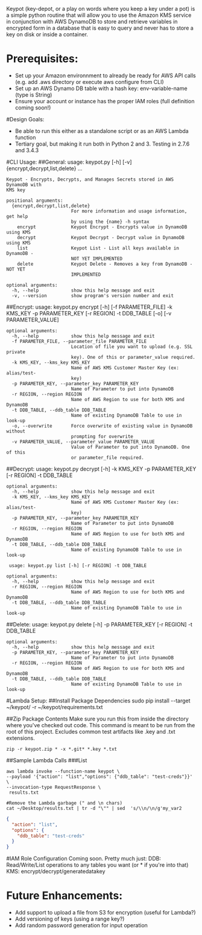 Keypot (key-depot, or a play on words where you keep a key under a pot) is a simple python routine that will allow you to use the Amazon KMS service in conjunction with AWS DynamoDB to store and retrieve variables in encrypted form in a database that is easy to query and never has to store a key on disk or inside a container.

# Prerequisites:
- Set up your Amazon environnment to already be ready for AWS API calls (e.g. add .aws directory or execute aws configure from CLI)
- Set up an AWS Dynamo DB table with a hash key:  env-variable-name (type is String)
- Ensure your account or instance has the proper IAM roles (full definition coming soon!)

#Design Goals:
- Be able to run this either as a standalone script or as an AWS Lambda function
- Tertiary goal, but making it run both in Python 2 and 3.  Testing in 2.7.6 and 3.4.3

#CLI Usage:
##General:
    usage: keypot.py [-h] [-v] {encrypt,decrypt,list,delete} ...

    Keypot - Encrypts, Decrypts, and Manages Secrets stored in AWS DynamoDB with
    KMS key

    positional arguments:
      {encrypt,decrypt,list,delete}
                            For more information and usage information, get help
                            by using the {name} -h syntax
        encrypt             Keypot Encrypt - Encrypts value in DynamoDB using KMS
        decrypt             Keypot Decrypt - Decrypt value in DynamoDB using KMS
        list                Keypot List - List all keys available in DynamoDB -
                            NOT YET IMPLEMENTED
        delete              Keypot Delete - Removes a key from DynamoDB - NOT YET
                            IMPLEMENTED

    optional arguments:
      -h, --help            show this help message and exit
      -v, --version         show program's version number and exit

##Encrypt:
    usage: keypot.py encrypt [-h] [-f PARAMETER_FILE] -k KMS_KEY -p PARAMETER_KEY
                             [-r REGION] -t DDB_TABLE [-o] [-v PARAMETER_VALUE]

    optional arguments:
      -h, --help            show this help message and exit
      -f PARAMETER_FILE, --parameter_file PARAMETER_FILE
                            Location of file you want to upload (e.g. SSL private
                            key). One of this or parameter_value required.
      -k KMS_KEY, --kms_key KMS_KEY
                            Name of AWS KMS Customer Master Key (ex: alias/test-
                            key)
      -p PARAMETER_KEY, --parameter_key PARAMETER_KEY
                            Name of Parameter to put into DynamoDB
      -r REGION, --region REGION
                            Name of AWS Region to use for both KMS and DynamoDB
      -t DDB_TABLE, --ddb_table DDB_TABLE
                            Name of existing DynamoDB Table to use in look-up
      -o, --overwrite       Force overwrite of existing value in DynamoDB without
                            prompting for overwrite
      -v PARAMETER_VALUE, --parameter_value PARAMETER_VALUE
                            Value of Parameter to put into DynamoDB. One of this
                            or parameter_file required.

##Decrypt:
    usage: keypot.py decrypt [-h] -k KMS_KEY -p PARAMETER_KEY [-r REGION] -t
                             DDB_TABLE

    optional arguments:
      -h, --help            show this help message and exit
      -k KMS_KEY, --kms_key KMS_KEY
                            Name of AWS KMS Customer Master Key (ex: alias/test-
                            key)
      -p PARAMETER_KEY, --parameter_key PARAMETER_KEY
                            Name of Parameter to put into DynamoDB
      -r REGION, --region REGION
                            Name of AWS Region to use for both KMS and DynamoDB
      -t DDB_TABLE, --ddb_table DDB_TABLE
                            Name of existing DynamoDB Table to use in look-up

     usage: keypot.py list [-h] [-r REGION] -t DDB_TABLE

    optional arguments:
      -h, --help            show this help message and exit
      -r REGION, --region REGION
                            Name of AWS Region to use for both KMS and DynamoDB
      -t DDB_TABLE, --ddb_table DDB_TABLE
                            Name of existing DynamoDB Table to use in look-up

##Delete:
    usage: keypot.py delete [-h] -p PARAMETER_KEY [-r REGION] -t DDB_TABLE

    optional arguments:
      -h, --help            show this help message and exit
      -p PARAMETER_KEY, --parameter_key PARAMETER_KEY
                            Name of Parameter to put into DynamoDB
      -r REGION, --region REGION
                            Name of AWS Region to use for both KMS and DynamoDB
      -t DDB_TABLE, --ddb_table DDB_TABLE
                            Name of existing DynamoDB Table to use in look-up

#Lambda Setup:
##Install Package Dependencies
    sudo pip install --target ~/keypot/ -r ~/keypot/requirements.txt

##Zip Package Contents
Make sure you run this from inside the directory where you've checked out code.  This command is meant to be run from the root of this project.  Excludes common test artifacts like .key and .txt extensions.

```shell
zip -r keypot.zip * -x *.git* *.key *.txt
```

##Sample Lambda Calls
###List
```shell
aws lambda invoke --function-name keypot \
--payload '{"action": "list","options": {"ddb_table": "test-creds"}}' \
--invocation-type RequestResponse \
 results.txt

#Remove the Lambda garbage (" and \n chars)
cat ~/Desktop/results.txt | tr -d "\"" | sed  's/\\n/\n/g'my_var2

```
```json
{
  "action": "list",
  "options": {
    "ddb_table": "test-creds"
  }
}
```

#IAM Role Configuration
Coming soon.  Pretty much just:
DDB:
Read/Write/List operations to any tables you want (or * if you're into that)
KMS:
encrypt/decrypt/generatedatakey

# Future Enhancements:
- Add support to upload a file from S3 for encryption (useful for Lambda?)
- Add versioning of keys (using a range key?)
- Add random password generation for input operation
